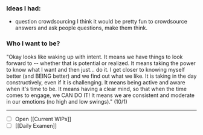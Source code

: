 
### Ideas I had:
- question crowdsourcing
	I think it would be pretty fun to crowdsource answers and ask people questions, make them think. 

### Who I want to be?
"Okay looks like waking up with intent. It means we have things to look forward to -- whether that is potential or realized. It means taking the power to know what I want and then just... do it. I get closer to knowing myself better (and BEING better) and we find out what we like. It is taking in the day constructively, even if it is challenging. It means being active and aware when it's time to be. It means having a clear mind, so that when the time comes to engage, we CAN DO IT! It means we are consistent and moderate in our emotions (no high and low swings)."
(10/1)

---
- [ ] Open [[Current WIPs]]
- [ ] [[Daily Examen]]
